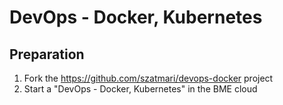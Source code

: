# DevOps - Docker, Kubernetes

## Preparation
1. Fork the https://github.com/szatmari/devops-docker project
2. Start a "DevOps - Docker, Kubernetes" in the BME cloud
